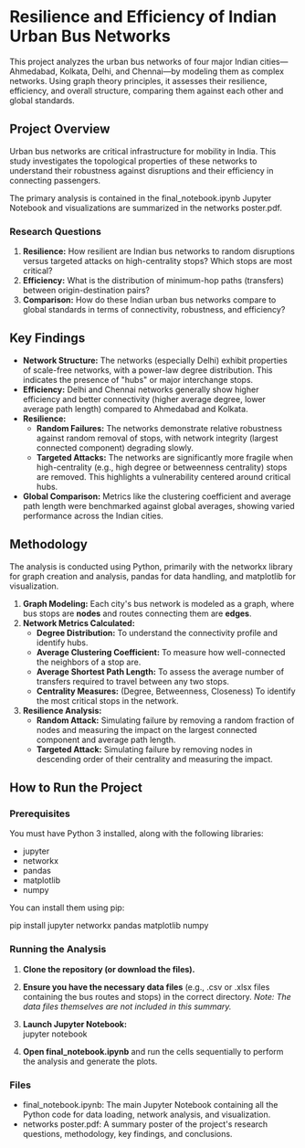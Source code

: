 # **Resilience and Efficiency of Indian Urban Bus Networks**

This project analyzes the urban bus networks of four major Indian cities—Ahmedabad, Kolkata, Delhi, and Chennai—by modeling them as complex networks. Using graph theory principles, it assesses their resilience, efficiency, and overall structure, comparing them against each other and global standards.

## **Project Overview**

Urban bus networks are critical infrastructure for mobility in India. This study investigates the topological properties of these networks to understand their robustness against disruptions and their efficiency in connecting passengers.

The primary analysis is contained in the final\_notebook.ipynb Jupyter Notebook and visualizations are summarized in the networks poster.pdf.

### **Research Questions**

1. **Resilience:** How resilient are Indian bus networks to random disruptions versus targeted attacks on high-centrality stops? Which stops are most critical?  
2. **Efficiency:** What is the distribution of minimum-hop paths (transfers) between origin-destination pairs?  
3. **Comparison:** How do these Indian urban bus networks compare to global standards in terms of connectivity, robustness, and efficiency?

## **Key Findings**

* **Network Structure:** The networks (especially Delhi) exhibit properties of scale-free networks, with a power-law degree distribution. This indicates the presence of "hubs" or major interchange stops.  
* **Efficiency:** Delhi and Chennai networks generally show higher efficiency and better connectivity (higher average degree, lower average path length) compared to Ahmedabad and Kolkata.  
* **Resilience:**  
  * **Random Failures:** The networks demonstrate relative robustness against random removal of stops, with network integrity (largest connected component) degrading slowly.  
  * **Targeted Attacks:** The networks are significantly more fragile when high-centrality (e.g., high degree or betweenness centrality) stops are removed. This highlights a vulnerability centered around critical hubs.  
* **Global Comparison:** Metrics like the clustering coefficient and average path length were benchmarked against global averages, showing varied performance across the Indian cities.

## **Methodology**

The analysis is conducted using Python, primarily with the networkx library for graph creation and analysis, pandas for data handling, and matplotlib for visualization.

1. **Graph Modeling:** Each city's bus network is modeled as a graph, where bus stops are **nodes** and routes connecting them are **edges**.  
2. **Network Metrics Calculated:**  
   * **Degree Distribution:** To understand the connectivity profile and identify hubs.  
   * **Average Clustering Coefficient:** To measure how well-connected the neighbors of a stop are.  
   * **Average Shortest Path Length:** To assess the average number of transfers required to travel between any two stops.  
   * **Centrality Measures:** (Degree, Betweenness, Closeness) To identify the most critical stops in the network.  
3. **Resilience Analysis:**  
   * **Random Attack:** Simulating failure by removing a random fraction of nodes and measuring the impact on the largest connected component and average path length.  
   * **Targeted Attack:** Simulating failure by removing nodes in descending order of their centrality and measuring the impact.

## **How to Run the Project**

### **Prerequisites**

You must have Python 3 installed, along with the following libraries:

* jupyter  
* networkx  
* pandas  
* matplotlib  
* numpy

You can install them using pip:

pip install jupyter networkx pandas matplotlib numpy

### **Running the Analysis**

1. **Clone the repository (or download the files).**  
2. **Ensure you have the necessary data files** (e.g., .csv or .xlsx files containing the bus routes and stops) in the correct directory. *Note: The data files themselves are not included in this summary.*  
3. **Launch Jupyter Notebook:**  
   jupyter notebook

4. **Open final\_notebook.ipynb** and run the cells sequentially to perform the analysis and generate the plots.

### **Files**

* final\_notebook.ipynb: The main Jupyter Notebook containing all the Python code for data loading, network analysis, and visualization.  
* networks poster.pdf: A summary poster of the project's research questions, methodology, key findings, and conclusions.